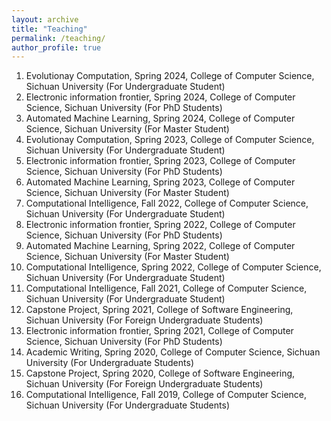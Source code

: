 ```yaml
---
layout: archive
title: "Teaching"
permalink: /teaching/
author_profile: true
---
```


 
1.  Evolutionay Computation, Spring 2024, College of Computer Science, Sichuan University (For Undergraduate Student)
2.  Electronic information frontier, Spring 2024, College of Computer Science, Sichuan University (For PhD Students)
3.  Automated Machine Learning, Spring 2024, College of Computer Science, Sichuan University (For Master Student)
4.  Evolutionay Computation, Spring 2023, College of Computer Science, Sichuan University (For Undergraduate Student)
5.  Electronic information frontier, Spring 2023, College of Computer Science, Sichuan University (For PhD Students)
6.  Automated Machine Learning, Spring 2023, College of Computer Science, Sichuan University (For Master Student)
7.	Computational Intelligence, Fall 2022, College of Computer Science, Sichuan University (For Undergraduate Student)
8.	Electronic information frontier, Spring 2022, College of Computer Science, Sichuan University (For PhD Students)
9.	Automated Machine Learning, Spring 2022, College of Computer Science, Sichuan University (For Master Student)
10.	Computational Intelligence, Spring 2022, College of Computer Science, Sichuan University (For Undergraduate Student)
11.	Computational Intelligence, Fall 2021, College of Computer Science, Sichuan University (For Undergraduate Student)
12.	Capstone Project, Spring 2021, College of Software Engineering, Sichuan University (For Foreign Undergraduate Students)
13.	Electronic information frontier, Spring 2021, College of Computer Science, Sichuan University (For PhD Students)
14.	Academic Writing, Spring 2020, College of Computer Science, Sichuan University (For Undergraduate Students)
15.	Capstone Project, Spring 2020, College of Software Engineering, Sichuan University (For Foreign Undergraduate Students)
16.  Computational Intelligence, Fall 2019, College of Computer Science, Sichuan University (For Undergraduate Students)



